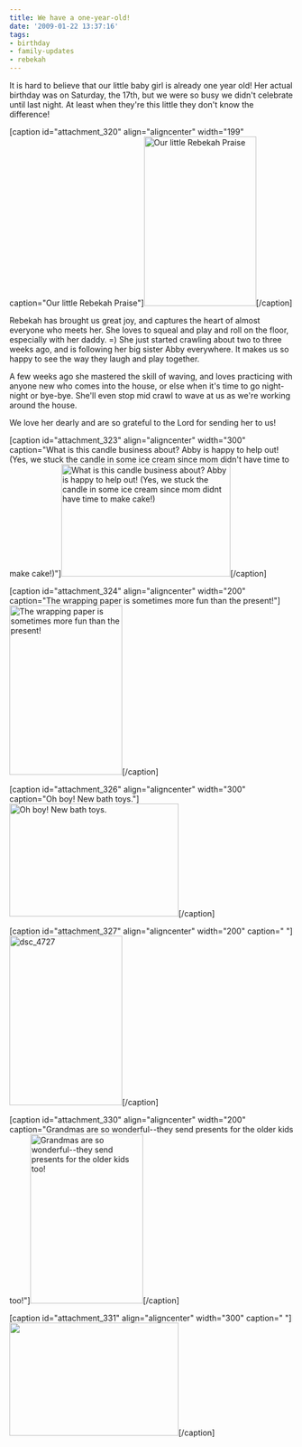 ```yaml
---
title: We have a one-year-old!
date: '2009-01-22 13:37:16'
tags:
- birthday
- family-updates
- rebekah
---
```


It is hard to believe that our little baby girl is already one year old! Her actual birthday was on Saturday, the 17th, but we were so busy we didn't celebrate until last night. At least when they're this little they don't know the difference!

[caption id="attachment_320" align="aligncenter" width="199" caption="Our little Rebekah Praise"]<a href="https://s3.amazonaws.com/images.ofreport.com/2009/01/dsc_4483.jpg"><img class="size-medium wp-image-320" title="dsc_4483" src="https://s3.amazonaws.com/images.ofreport.com/2009/01/dsc_4483-199x300.jpg" alt="Our little Rebekah Praise" width="199" height="300" /></a>[/caption]

<!--more-->Rebekah has brought us great joy, and captures the heart of almost everyone who meets her. She loves to squeal and play and roll on the floor, especially with her daddy. =) She just started crawling about two to three weeks ago, and is following her big sister Abby everywhere. It makes us so happy to see the way they laugh and play together.

A few weeks ago she mastered the skill of waving, and loves practicing with anyone new who comes into the house, or else when it's time to go night-night or bye-bye. She'll even stop mid crawl to wave at us as we're working around the house.

We love her dearly and are so grateful to the Lord for sending her to us!

[caption id="attachment_323" align="aligncenter" width="300" caption="What is this candle business about? Abby is happy to help out! (Yes, we stuck the candle in some ice cream since mom didn&#39;t have time to make cake!)"]<a href="https://s3.amazonaws.com/images.ofreport.com/2009/01/dsc_4699.jpg"><img class="size-medium wp-image-323" title="dsc_4699" src="https://s3.amazonaws.com/images.ofreport.com/2009/01/dsc_4699-300x199.jpg" alt="What is this candle business about? Abby is happy to help out! (Yes, we stuck the candle in some ice cream since mom didnt have time to make cake!)" width="300" height="199" /></a>[/caption]

[caption id="attachment_324" align="aligncenter" width="200" caption="The wrapping paper is sometimes more fun than the present!"]<a href="https://s3.amazonaws.com/images.ofreport.com/2009/01/dsc_4708.jpg"><img class="size-medium wp-image-324" title="dsc_4708" src="https://s3.amazonaws.com/images.ofreport.com/2009/01/dsc_4708-200x300.jpg" alt="The wrapping paper is sometimes more fun than the present!" width="200" height="300" /></a>[/caption]

[caption id="attachment_326" align="aligncenter" width="300" caption="Oh boy! New bath toys."]<a href="https://s3.amazonaws.com/images.ofreport.com/2009/01/dsc_4722.jpg"><img class="size-medium wp-image-326" title="dsc_4722" src="https://s3.amazonaws.com/images.ofreport.com/2009/01/dsc_4722-300x200.jpg" alt="Oh boy! New bath toys." width="300" height="200" /></a>[/caption]

[caption id="attachment_327" align="aligncenter" width="200" caption=" "]<a href="https://s3.amazonaws.com/images.ofreport.com/2009/01/dsc_4727.jpg"><img class="size-medium wp-image-327" title="dsc_4727" src="https://s3.amazonaws.com/images.ofreport.com/2009/01/dsc_4727-200x300.jpg" alt="dsc_4727" width="200" height="300" /></a>[/caption]

[caption id="attachment_330" align="aligncenter" width="200" caption="Grandmas are so wonderful--they send presents for the older kids too!"]<a href="https://s3.amazonaws.com/images.ofreport.com/2009/01/dsc_4731.jpg"><img class="size-medium wp-image-330" title="dsc_4731" src="https://s3.amazonaws.com/images.ofreport.com/2009/01/dsc_4731-200x300.jpg" alt="Grandmas are so wonderful--they send presents for the older kids too!" width="200" height="300" /></a>[/caption]

[caption id="attachment_331" align="aligncenter" width="300" caption=" "]<a href="https://s3.amazonaws.com/images.ofreport.com/2009/01/dsc_4737.jpg"><img class="size-medium wp-image-331" title="dsc_4737" src="https://s3.amazonaws.com/images.ofreport.com/2009/01/dsc_4737-300x200.jpg" alt=" " width="300" height="200" /></a>[/caption]
